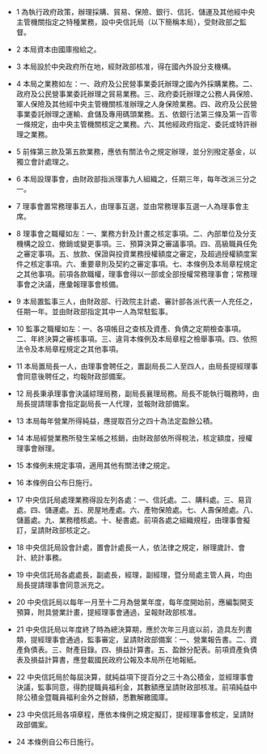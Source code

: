 * 1 為執行政府政策，辦理採購、貿易、保險、銀行、信託、儲運及其他經中央主管機關指定之特種業務，設中央信託局（以下簡稱本局），受財政部之監督。

* 2 本局資本由國庫撥給之。

* 3 本局設於中央政府所在地，經財政部核准，得在國內外設分支機構。

* 4 本局之業務如左：一、政府及公民營事業委託辦理之國內外採購業務。二、政府及公民營事業委託辦理之貿易業務。三、政府委託辦理之公務人員保險、軍人保險及其他經中央主管機關核准辦理之人身保險業務。四、政府及公民營事業委託辦理之運輸、倉儲及專用碼頭業務。五、依銀行法第三條及第一百零一條規定，由中央主管機關核定之業務。六、其他經政府指定、委託或特許辦理之業務。

* 5 前條第三款及第五款業務，應依有關法令之規定辦理，並分別撥定基金，以獨立會計處理之。

* 6 本局設理事會，由財政部指派理事九人組織之，任期三年，每年改派三分之一。

* 7 理事會置常務理事五人，由理事互選，並由常務理事互選一人為理事會主席。

* 8 理事會之職權如左：一、業務方針及計畫之核定事項。二、內部單位及分支機構之設立、撤銷或變更事項。三、預算決算之審議事項。四、高級職員任免之審定事項。五、放款、保證與投資業務授權額度之審定，及超過授權額度案件之核定事項。六、重要章則及契約之審定事項。七、本條例及本局章程規定之其他事項。前項各款職權，理事會得以一部或全部授權常務理事會；常務理事會之決議，應彙報理事會核備。

* 9 本局置監事三人，由財政部、行政院主計處、審計部各派代表一人充任之，任期一年。並由財政部指定其中一人為常駐監事。

* 10 監事之職權如左：一、各項帳目之查核及資產、負債之定期檢查事項。二、年終決算之審核事項。三、違背本條例及本局章程之檢舉事項。四、依照法令及本局章程規定之其他事項。

* 11 本局置局長一人，由理事會聘任之，置副局長二人至四人，由局長提經理事會同意後聘任之，均報財政部備案。

* 12 局長秉承理事會決議綜理局務，副局長襄理局務。局長不能執行職務時，由局長提請理事會指定副局長一人代理，並報財政部備案。

* 13 本局每年營業所得純益，應提取百分之四十為法定盈餘公積。

* 14 本局經營業務所發生呆帳之核銷，由財政部依所得稅法，核定額度，授權理事會辦理。

* 15 本條例未規定事項，適用其他有關法律之規定。

* 16 本條例自公布日施行。

* 17 中央信託局處理業務得設左列各處：一、信託處。二、購料處。三、易貨處。四、儲運處。五、房屋地產處。六、產物保險處。七、人壽保險處。八、儲蓄處。九、業務稽核處。十、秘書處。前項各處之組織規程，由理事會擬訂，呈請財政部核定之。

* 18 中央信託局設會計處，置會計處長一人，依法律之規定，辦理歲計、會計、統計事務。

* 19 中央信託局各處處長，副處長，經理，副經理，暨分局處主管人員，均由局長提請理事會同意派充之。

* 20 中央信託局以每年一月至十二月為營業年度，每年度開始前，應編製開支預算，附具營業計畫，提經理事會通過，呈報財政部核准。

* 21 中央信託局以年度終了時為總決算期，應於次年三月底以前，造具左列書類，提經理事會通過，監事審定，呈請財政部備案：一、營業報告書。二、資產負債表。三、財產目錄。四、損益計算書。五、盈餘分配表。前項資產負債表及損益計算書，應登載國民政府公報及本局所在地報紙。

* 22 中央信託局於每屆決算，就純益項下提百分之三十為公積金，並經理事會決議，監事同意，得酌提職員福利金，其數額應呈請財政部核准。前項純益中除公積金暨職員福利金外之餘額，悉數解繳國庫。

* 23 中央信託局各項章程，應依本條例之規定擬訂，提經理事會核定，呈請財政部備案。

* 24 本條例自公布日施行。

